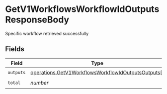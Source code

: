 # GetV1WorkflowsWorkflowIdOutputsResponseBody

Specific workflow retrieved successfully


## Fields

| Field                                                                                                                    | Type                                                                                                                     | Required                                                                                                                 | Description                                                                                                              |
| ------------------------------------------------------------------------------------------------------------------------ | ------------------------------------------------------------------------------------------------------------------------ | ------------------------------------------------------------------------------------------------------------------------ | ------------------------------------------------------------------------------------------------------------------------ |
| `outputs`                                                                                                                | [operations.GetV1WorkflowsWorkflowIdOutputsOutputs](../../models/operations/getv1workflowsworkflowidoutputsoutputs.md)[] | :heavy_check_mark:                                                                                                       | N/A                                                                                                                      |
| `total`                                                                                                                  | *number*                                                                                                                 | :heavy_check_mark:                                                                                                       | N/A                                                                                                                      |